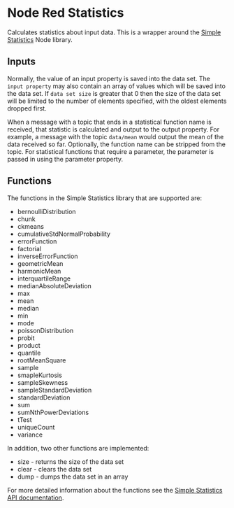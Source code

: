 # Node Red Statistics

Calculates statistics about input data. This is a wrapper around the [Simple Statistics](http://simplestatistics.org) Node library.

## Inputs

Normally, the value of an input property is saved into the data set. The
`input property` may also contain an array of values which will be saved into the
data set.  If `data set size` is greater that 0 then the size of the data set will be
limited to the number of elements specified, with the oldest elements dropped first.

When a message with a topic that ends in a statistical function name is received, that statistic is calculated and output to the output property. For example, a message with the topic `data/mean` would output the mean of the data received so far. Optionally, the function name can be stripped from the topic. For statistical functions that require a parameter, the parameter is passed in using the parameter property.

## Functions

The functions in the Simple Statistics library that are supported are:

- bernoulliDistribution
- chunk
- ckmeans
- cumulativeStdNormalProbability
- errorFunction
- factorial
- inverseErrorFunction
- geometricMean
- harmonicMean
- interquartileRange
- medianAbsoluteDeviation
- max
- mean
- median
- min
- mode
- poissonDistribution
- probit
- product
- quantile
- rootMeanSquare
- sample
- smapleKurtosis
- sampleSkewness
- sampleStandardDeviation
- standardDeviation
- sum
- sumNthPowerDeviations
- tTest
- uniqueCount
- variance

In addition, two other functions are implemented:

- size - returns the size of the data set
- clear - clears the data set
- dump - dumps the data set in an array

For more detailed information about the functions see the [Simple Statistics API documentation](http://simplestatistics.org/docs/).


